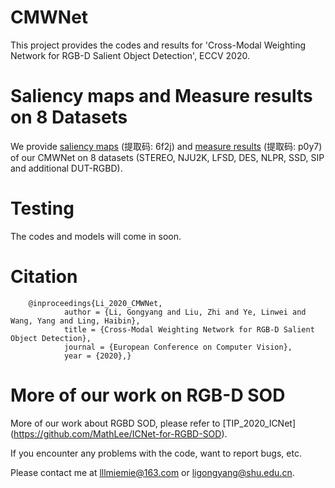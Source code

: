 # CMWNet
   This project provides the codes and results for 'Cross-Modal Weighting Network for RGB-D Salient Object Detection', ECCV 2020.
   
# Saliency maps and Measure results on 8 Datasets
   We provide [saliency maps](https://pan.baidu.com/s/1ShP41pA04YEx_bLuBOlDHg) (提取码: 6f2j) and [measure results](https://pan.baidu.com/s/1gmswn6s7jbpj7byndanYhg) (提取码: p0y7) of our CMWNet on 8 datasets (STEREO, NJU2K, LFSD, DES, NLPR, SSD, SIP and additional DUT-RGBD).
   
# Testing
   The codes and models will come in soon.
   
# Citation
        @inproceedings{Li_2020_CMWNet,
                author = {Li, Gongyang and Liu, Zhi and Ye, Linwei and Wang, Yang and Ling, Haibin},
                title = {Cross-Modal Weighting Network for RGB-D Salient Object Detection},
                journal = {European Conference on Computer Vision},
                year = {2020},}

# More of our work on RGB-D SOD
   More of our work about RGBD SOD, please refer to [TIP_2020_ICNet] (https://github.com/MathLee/ICNet-for-RGBD-SOD).

If you encounter any problems with the code, want to report bugs, etc.

Please contact me at lllmiemie@163.com or ligongyang@shu.edu.cn.
